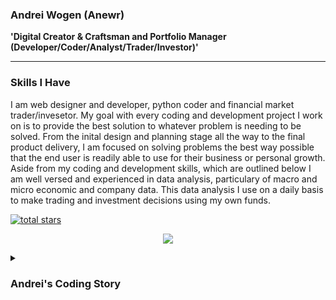 ### Andrei Wogen (Anewr)

**'Digital Creator & Craftsman and Portfolio Manager (Developer/Coder/Analyst/Trader/Investor)'**

---
### Skills I Have
I am web designer and developer, python coder and financial market trader/invesetor. My goal with every coding and development project I work on is to provide the best solution to whatever problem is needing to be solved. From the inital design and planning stage all the way to the final product delivery, I am focused on solving problems the best way possible that the end user is readily able to use for their business or personal growth. Aside from my coding and development skills, which are outlined below I am well versed and experienced in data analysis, particulary of macro and micro economic and company data. This data analysis I use on a daily basis to make trading and investment decisions using my own funds. 
<p align="left">
  <a href="https://github.com/Anewr?tab=repositories&sort=stargazers">
    <img alt="total stars" title="Stars on GitHub" src="https://custom-icon-badges.demolab.com/github/stars/Anewr?color=00578a&style=for-the-badge&labelColor=00273e&logo=star"/></a>
</p>
  
<p align="center">
  <a href="https://skillicons.dev">
    <img src="https://skillicons.dev/icons?i=vscode,visualstudio,xd,py,html,css,mysql" />
  </a>
</p>


<details>
 <summary><h3> Andrei's Coding Story</h3></summary>
   I have always been interested and facinated with computers, computer coding and anything electronic. So when I found out I could learn how to code on my own and do things like build computers, I was excited and hooked. For me my learning journey  started way back when I was a pre-teen learning to code in HTML and CSS at a local college. The class only lasted a few days but it opened me up to a world of new opportunities and interests. From there I have throughout the years coded on my own. Mostly just personal use stuff and for practice to build and keep my skills. I also attended university for a time where I learned even more about coding and computer science and related fields. That's where I started to use Python in particular and loved every minute of it. This then lead me to at least dipping my toes into many other languages and expanding on a few of those including SQL and MQL4 (a C based language used to code trading bots as I also started my jounrey as a trader throughout this time; though much later). Throughout my learning and usage of the coding skills I have, I expanded to the design side of things and have now designed several test and practice apps and websites using design and illustration software. I enjoy (almost) every minute of coding. And those times I don't enjoy it (cause I've been stuck on a problem for who knows how long) I always enjoy the learning and discovery process of finding new and better ways of solving problems and learning even more as I go along. 

<!--
